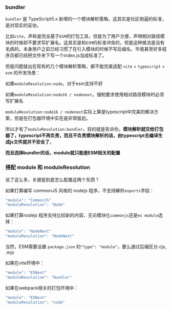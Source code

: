 ### bundler

`bundler` 是 TypeScript5.x 新增的一个模块解析策略，这其实是社区倒逼的标准，是对现实的妥协。

比如`vite`，声称是完全基于`ESM`的打包工具，但是为了用户方便，声明相对路径模块的时候却不要求写扩展名。这其实是和`ESM`的标准冲突的，但是这种做法是没有毛病的。本身用户之前已经习惯了在引入模块的时候不写后缀名，毕竟甚至好多程序员都已经把文件夹下写一个index.js当成标准了。

但是问题就出在现有的几个模块解析策略，都不能完美适配 `vite` + `typescript` + `esm` 的开发场景：

如果`moduleResolution:node`，对于esm支持不好

如果`moduleResolution:node16 / nodenext`，强制要求使用相对路径模块时必须写扩展名

`moduleResolution:node16 / nodenext`实际上算是typescript中完美的解决方案，但是在打包器环境中实在是非常尴尬。

所以才有了`moduleResolution:bundler`，目的就是告诉你，**模块解析就交给打包器了，typescript不再负责，而且不负责模块解析的话，由typescript去编译生成js文件就并不安全了**。

**而且选择bundler的话，module就只能是ESM相关的配置**

### 搭配 module 和 moduleResolution

说了这么多，关键是到底怎么配置这两个东西？

如果打算编写 commonJS 风格的 nodejs 程序，不支持解析`exports`字段：

```typescript
"module": "CommonJS"
"moduleResolution": "Node"
```

如果打算nodejs 程序支持比较新的内容，无论模块化`commonjs`还是`es module`选择：

```typescript
"module": "NodeNext"
"moduleResolution": "NodeNext"
```

当然，ESM需要设置 `package.json` 的`"type": "module"`，要么通过后缀区分.cjs, .mjs

如果在vite环境中：

```typescript
"module": "ESNext"
"moduleResolution": "Bundler"
```

如果在webpack相关的打包环境中：

```typescript
"module": "ESNext"
"moduleResolution": "node"
```